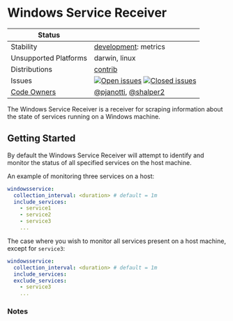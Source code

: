 # Windows Service Receiver

<!-- status autogenerated section -->
| Status        |           |
| ------------- |-----------|
| Stability     | [development]: metrics   |
| Unsupported Platforms | darwin, linux |
| Distributions | [contrib] |
| Issues        | [![Open issues](https://img.shields.io/github/issues-search/open-telemetry/opentelemetry-collector-contrib?query=is%3Aissue%20is%3Aopen%20label%3Areceiver%2Fwindowsservice%20&label=open&color=orange&logo=opentelemetry)](https://github.com/open-telemetry/opentelemetry-collector-contrib/issues?q=is%3Aopen+is%3Aissue+label%3Areceiver%2Fwindowsservice) [![Closed issues](https://img.shields.io/github/issues-search/open-telemetry/opentelemetry-collector-contrib?query=is%3Aissue%20is%3Aclosed%20label%3Areceiver%2Fwindowsservice%20&label=closed&color=blue&logo=opentelemetry)](https://github.com/open-telemetry/opentelemetry-collector-contrib/issues?q=is%3Aclosed+is%3Aissue+label%3Areceiver%2Fwindowsservice) |
| [Code Owners](https://github.com/open-telemetry/opentelemetry-collector-contrib/blob/main/CONTRIBUTING.md#becoming-a-code-owner)    | [@pjanotti](https://www.github.com/pjanotti), [@shalper2](https://www.github.com/shalper2) |

[development]: https://github.com/open-telemetry/opentelemetry-collector/blob/main/docs/component-stability.md#development
[contrib]: https://github.com/open-telemetry/opentelemetry-collector-releases/tree/main/distributions/otelcol-contrib
<!-- end autogenerated section -->

The Windows Service Receiver is a receiver for scraping information about the state of services running on a Windows machine.

## Getting Started

By default the Windows Service Receiver will attempt to identify and monitor the status of all specified services on the host machine.

An example of monitoring three services on a host:

```yaml
windowsservice:
  collection_interval: <duration> # default = 1m
  include_services:
    - service1
    - service2
    - service3
    ...
```

The case where you wish to monitor all services present on a host machine, except for `service3`:

```yaml
windowsservice:
  collection_interval: <duration> # default = 1m
  include_services:
  exclude_services:
    - service3
    ...
```

### Notes
